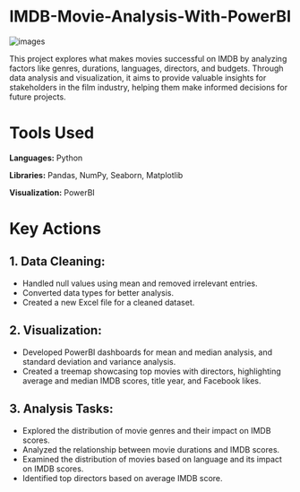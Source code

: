 # IMDB-Movie-Analysis-With-PowerBI

![images](https://github.com/Tiwarijishiv/IMDB-Movie-Analysis-With-PowerBI/assets/142329405/35b2ca33-bfb8-488d-b714-15591a36f84a)

This project explores what makes movies successful on IMDB by analyzing factors like genres, durations, languages, directors, and budgets. Through data analysis and visualization, it aims to provide valuable insights for stakeholders in the film industry, helping them make informed decisions for future projects.

# Tools Used
 
**Languages:** Python

**Libraries:** Pandas, NumPy, Seaborn, Matplotlib

**Visualization:** PowerBI

# Key Actions

## 1. **Data Cleaning:**

   - Handled null values using mean and removed irrelevant entries.
   - Converted data types for better analysis.
   - Created a new Excel file for a cleaned dataset.

## 2. **Visualization:**

   - Developed PowerBI dashboards for mean and median analysis, and standard deviation and variance analysis.
   - Created a treemap showcasing top movies with directors, highlighting average and median IMDB scores, title year, and Facebook likes.

## 3. **Analysis Tasks:**

   - Explored the distribution of movie genres and their impact on IMDB scores.
   - Analyzed the relationship between movie durations and IMDB scores.
   - Examined the distribution of movies based on language and its impact on IMDB scores.
   - Identified top directors based on average IMDB score.
